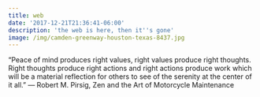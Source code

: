 ```yaml
---
title: web
date: '2017-12-21T21:36:41-06:00'
description: 'the web is here, then it''s gone'
image: /img/camden-greenway-houston-texas-8437.jpg
---
```


“Peace of mind produces right values, right values produce right thoughts. Right thoughts produce right actions and right actions produce work which will be a material reflection for others to see of the serenity at the center of it all.”
― Robert M. Pirsig, Zen and the Art of Motorcycle Maintenance
